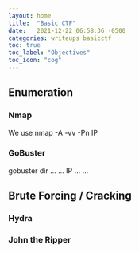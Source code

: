```yaml
---
layout: home
title:  "Basic CTF"
date:   2021-12-22 06:58:36 -0500
categories: writeups basicctf
toc: true
toc_label: "Objectives"
toc_icon: "cog"
---
```

## Enumeration

### Nmap
We use nmap -A -vv -Pn IP 

### GoBuster
gobuster dir ... ... IP ... ... 

## Brute Forcing / Cracking

### Hydra

### John the Ripper
